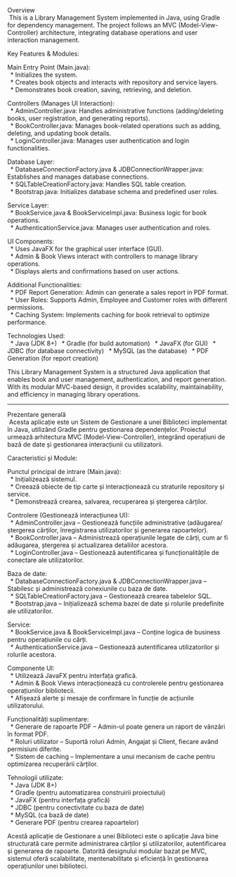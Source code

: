 Overview  
&nbsp;This is a Library Management System implemented in Java, using Gradle for dependency management. The project follows an MVC (Model-View-Controller) architecture, integrating database operations and user interaction management.

Key Features & Modules:

  Main Entry Point (Main.java):          
  &ensp;* Initializes the system.  
  &ensp;* Creates book objects and interacts with repository and service layers.  
  &ensp;* Demonstrates book creation, saving, retrieving, and deletion.  

  Controllers (Manages UI Interaction):  
  &ensp;* AdminController.java: Handles administrative functions (adding/deleting books, user registration, and generating reports).  
  &ensp;* BookController.java: Manages book-related operations such as adding, deleting, and updating book details.  
  &ensp;* LoginController.java: Manages user authentication and login functionalities.  

  Database Layer:  
  &ensp;* DatabaseConnectionFactory.java & JDBConnectionWrapper.java: Establishes and manages database connections.  
  &ensp;* SQLTableCreationFactory.java: Handles SQL table creation.  
  &ensp;* Bootstrap.java: Initializes database schema and predefined user roles.  

  Service Layer:  
  &ensp;* BookService.java & BookServiceImpl.java: Business logic for book operations.  
  &ensp;* AuthenticationService.java: Manages user authentication and roles.  

  UI Components:  
  &ensp;* Uses JavaFX for the graphical user interface (GUI).  
  &ensp;* Admin & Book Views interact with controllers to manage library operations.  
  &ensp;* Displays alerts and confirmations based on user actions.  

  Additional Functionalities:      
  &ensp;* PDF Report Generation: Admin can generate a sales report in PDF format.  
  &ensp;* User Roles: Supports Admin, Employee and Customer roles with different permissions.  
  &ensp;* Caching System: Implements caching for book retrieval to optimize performance.  

Technologies Used:  
  &ensp;* Java (JDK 8+)
  &ensp;* Gradle (for build automation)
  &ensp;* JavaFX (for GUI)
  &ensp;* JDBC (for database connectivity)
  &ensp;* MySQL (as the database)
  &ensp;* PDF Generation (for report creation)

This Library Management System is a structured Java application that enables book and user management, authentication, and report generation. With its modular MVC-based design, it provides scalability, maintainability, and efficiency in managing library operations.

---------------------------------------------------------------------------------------------------------------------------------------------------------------------------------------------------------------------

Prezentare generală  
&nbsp;Acesta aplicație este un Sistem de Gestionare a unei Biblioteci implementat în Java, utilizând Gradle pentru gestionarea dependențelor. Proiectul urmează arhitectura MVC (Model-View-Controller), integrând operațiuni de bază de date și gestionarea interacțiunii cu utilizatorii.

Caracteristici și Module:

  Punctul principal de intrare (Main.java):    
  &ensp;* Inițializează sistemul.  
  &ensp;* Creează obiecte de tip carte și interacționează cu straturile repository și service.  
  &ensp;* Demonstrează crearea, salvarea, recuperarea și ștergerea cărților.  

  Controlere (Gestionează interacțiunea UI):    
  &ensp;* AdminController.java – Gestionează funcțiile administrative (adăugarea/ștergerea cărților, înregistrarea utilizatorilor și generarea rapoartelor).  
  &ensp;* BookController.java – Administrează operațiunile legate de cărți, cum ar fi adăugarea, ștergerea și actualizarea detaliilor acestora.  
  &ensp;* LoginController.java – Gestionează autentificarea și funcționalitățile de conectare ale utilizatorilor.  

  Baza de date:  
  &ensp;* DatabaseConnectionFactory.java & JDBConnectionWrapper.java – Stabilesc și administrează conexiunile cu baza de date.  
  &ensp;* SQLTableCreationFactory.java – Gestionează crearea tabelelor SQL.  
  &ensp;* Bootstrap.java – Inițializează schema bazei de date și rolurile predefinite ale utilizatorilor.  

  Service:  
  &ensp;* BookService.java & BookServiceImpl.java – Conține logica de business pentru operațiunile cu cărți.  
  &ensp;* AuthenticationService.java – Gestionează autentificarea utilizatorilor și rolurile acestora.  

  Componente UI:  
  &ensp;* Utilizează JavaFX pentru interfața grafică.  
  &ensp;* Admin & Book Views interacționează cu controlerele pentru gestionarea operațiunilor bibliotecii.  
  &ensp;* Afișează alerte și mesaje de confirmare în funcție de acțiunile utilizatorului.  

  Funcționalități suplimentare:  
  &ensp;* Generare de rapoarte PDF – Admin-ul poate genera un raport de vânzări în format PDF.  
  &ensp;* Roluri utilizator – Suportă roluri Admin, Angajat și Client, fiecare având permisiuni diferite.  
  &ensp;* Sistem de caching – Implementare a unui mecanism de cache pentru optimizarea recuperării cărților.  

  Tehnologii utilizate:  
  &ensp;* Java (JDK 8+)  
  &ensp;* Gradle (pentru automatizarea construirii proiectului)  
  &ensp;* JavaFX (pentru interfața grafică)  
  &ensp;* JDBC (pentru conectivitate cu baza de date)  
  &ensp;* MySQL (ca bază de date)  
  &ensp;* Generare PDF (pentru crearea rapoartelor)  

Acestă aplicație de Gestionare a unei Biblioteci este o aplicație Java bine structurată care permite administrarea cărților și utilizatorilor, autentificarea și generarea de rapoarte. Datorită designului modular bazat pe MVC, sistemul oferă scalabilitate, mentenabilitate și eficiență în gestionarea operațiunilor unei biblioteci.
